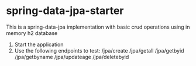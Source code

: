 # spring-data-jpa-starter
This is a spring-data-jpa implementation with basic crud operations using in memory h2 database 

1) Start the application
2) Use the following endpoints to test:
    /jpa/create
    /jpa/getall
    /jpa/getbyid
    /jpa/getbyname
    /jpa/updateage
    /jpa/deletebyid
